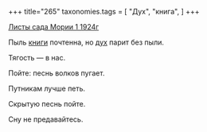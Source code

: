 +++
title="265"
taxonomies.tags = [
 "Дух",
 "книга",
]
+++

[Листы сада Мории 1 1924г](/agni/1924)

Пыль [книги](/tags/книга) почтенна, но [дух](/tags/Дух) парит без пыли.   

Тягость — в нас.   

Пойте: песнь волков пугает.   

Путникам лучше петь.   

Скрытую песнь пойте.   

Сну не предавайтесь.   

